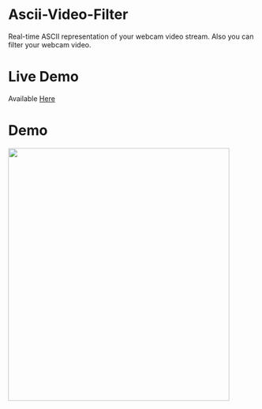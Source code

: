 # Ascii-Video-Filter
Real-time ASCII representation of your webcam video stream. Also you can filter your webcam video.

# Live Demo
Available [Here](https://saliherdemk.github.io/Ascii-Video-Filter/)

# Demo
<img src="https://github.com/saliherdemk/Ascii-Video-Filter/blob/master/media/ascii-cam-demo.gif" width="448" height="512">
